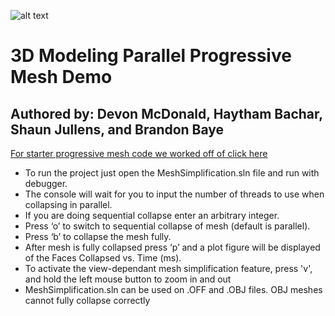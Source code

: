 ![alt text](https://github.com/devonmcdonald00/LSUOpenGLProject/blob/master/lsu-logo-readme.png "LSU Computer Engineering Department")

# 3D Modeling Parallel Progressive Mesh Demo

## Authored by: Devon McDonald, Haytham Bachar, Shaun Jullens, and Brandon Baye

[For starter progressive mesh code we worked off of click here](https://github.com/HsiaTsing/ProgressiveMeshes)

-	To run the project just open the MeshSimplification.sln file and run with debugger.
-	The console will wait for you to input the number of threads to use when collapsing in parallel.
- If you are doing sequential collapse enter an arbitrary integer.
-	Press ‘o’ to switch to sequential collapse of mesh (default is parallel).
-	Press ‘b’ to collapse the mesh fully.
-	After mesh is fully collapsed press ‘p’ and a plot figure will be displayed of the Faces Collapsed vs. Time (ms).
- To activate the view-dependant mesh simplification feature, press 'v', and hold the left mouse button to zoom in and out
- MeshSimplification.sln can be used on .OFF and .OBJ files. OBJ meshes cannot fully collapse correctly
